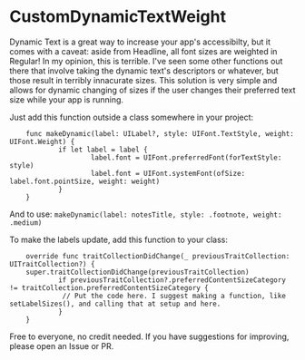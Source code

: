 # CustomDynamicTextWeight
Dynamic Text is a great way to increase your app's accessibilty, but it comes with a caveat: aside from Headline, all font sizes are weighted in Regular! In my opinion, this is terrible. I've seen some other functions out there that involve taking the dynamic text's descriptors or whatever, but those result in terribly innacurate sizes. This solution is very simple and allows for dynamic changing of sizes if the user changes their preferred text size while your app is running.

Just add this function outside a class somewhere in your project:

        func makeDynamic(label: UILabel?, style: UIFont.TextStyle, weight: UIFont.Weight) {
                if let label = label {
                        label.font = UIFont.preferredFont(forTextStyle: style)
                        label.font = UIFont.systemFont(ofSize: label.font.pointSize, weight: weight)
                }
        }

And to use: `makeDynamic(label: notesTitle, style: .footnote, weight: .medium)`

To make the labels update, add this function to your class: 

        override func traitCollectionDidChange(_ previousTraitCollection: UITraitCollection?) {
        super.traitCollectionDidChange(previousTraitCollection)
                if previousTraitCollection?.preferredContentSizeCategory != traitCollection.preferredContentSizeCategory {
                 // Put the code here. I suggest making a function, like setLabelSizes(), and calling that at setup and here.
                }
        }

Free to everyone, no credit needed. If you have suggestions for improving, please open an Issue or PR.
